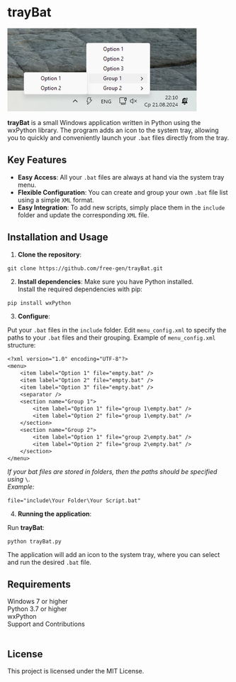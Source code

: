 # trayBat

![trayBat in system tray](/src/example.png)

**trayBat** is a small Windows application written in Python using the wxPython library. The program adds an icon to the system tray, allowing you to quickly and conveniently launch your `.bat` files directly from the tray.

## Key Features

- **Easy Access**: All your `.bat` files are always at hand via the system tray menu.
- **Flexible Configuration**: You can create and group your own `.bat` file list using a simple `XML` format.
- **Easy Integration**: To add new scripts, simply place them in the `include` folder and update the corresponding `XML` file.

## Installation and Usage

1. **Clone the repository**:
```
git clone https://github.com/free-gen/trayBat.git
```

2. **Install dependencies**:
Make sure you have Python installed. <br/>Install the required dependencies with pip:
```
pip install wxPython
```

3. **Configure**:

Put your `.bat` files in the `include` folder.
Edit `menu_config.xml` to specify the paths to your `.bat` files and their grouping.
Example of `menu_config.xml` structure:

```
<?xml version="1.0" encoding="UTF-8"?>
<menu>
	<item label="Option 1" file="empty.bat" />
	<item label="Option 2" file="empty.bat" />
	<item label="Option 3" file="empty.bat" />
	<separator />
	<section name="Group 1">
		<item label="Option 1" file="group 1\empty.bat" />
		<item label="Option 2" file="group 1\empty.bat" />
	</section>
	<section name="Group 2">
		<item label="Option 1" file="group 2\empty.bat" />
		<item label="Option 2" file="group 2\empty.bat" />
	</section>
</menu>
```
*If your bat files are stored in folders, then the paths should be specified using* `\`.<br/>
*Example:*
```
file="include\Your Folder\Your Script.bat"
```

4. **Running the application**:

Run **trayBat**:

```
python trayBat.py
```

The application will add an icon to the system tray, where you can select and run the desired `.bat` file.

## Requirements

Windows 7 or higher<br/>
Python 3.7 or higher<br/>
wxPython<br/>
Support and Contributions<br/><br/>

## License
This project is licensed under the MIT License.
